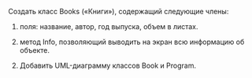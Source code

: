  Создать класс Books («Книги»), содержащий следующие члены:

1. поля: название, автор, год выпуска, объем в листах.

2. метод Info, позволяющий выводить на экран всю информацию об объекте.

2) Добавить UML-диаграмму классов Book и Program.
